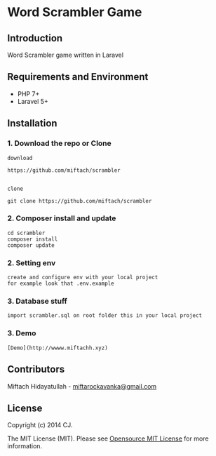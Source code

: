 # Word Scrambler Game  

## Introduction

Word Scrambler game written in Laravel  

## Requirements and Environment

* PHP 7+
* Laravel 5+

## Installation
 
### 1. Download the repo or Clone

    download

    https://github.com/miftach/scrambler


    clone

    git clone https://github.com/miftach/scrambler 

### 2. Composer install and update

    cd scrambler
    composer install
    composer update 

### 2. Setting env
	
    create and configure env with your local project
    for example look that .env.example

### 3. Database stuff
 
    import scrambler.sql on root folder this in your local project 

### 3. Demo
 
    [Demo](http://wwww.miftachh.xyz)


## Contributors

Miftach Hidayatullah  - miftarockavanka@gmail.com
 
## License

Copyright (c) 2014 CJ.

The MIT License (MIT). Please see [Opensource MIT License](http://www.opensource.org/licenses/MIT) for more information.